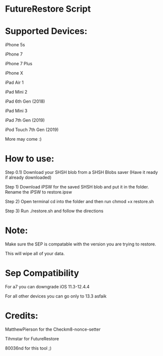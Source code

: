 # FutureRestore Script

# Supported Devices:

iPhone 5s

iPhone 7

iPhone 7 Plus

iPhone X

iPad Air 1

iPad Mini 2

iPad 6th Gen (2018)

iPad Mini 3

iPad 7th Gen (2019)

iPod Touch 7th Gen (2019)

More may come :)

# How to use:

Step 0.1) Download your SHSH blob from a SHSH Blobs saver (Have it ready if already downloaded)

Step 1) Download iPSW for the saved SHSH blob and put it in the folder. Rename the iPSW to restore.ipsw

Step 2) Open terminal cd into the folder and then run chmod +x restore.sh

Step 3) Run ./restore.sh and follow the directions

# Note:

Make sure the SEP is compatable with the version you are trying to restore.

This will wipe all of your data.

# Sep Compatibility

For a7 you can downgrade iOS 11.3-12.4.4

For all other devices you can go only to 13.3 asfaik

# Credits:

MatthewPierson for the Checkm8-nonce-setter

Tihmstar for FutureRestore

80036nd for this tool ;)

